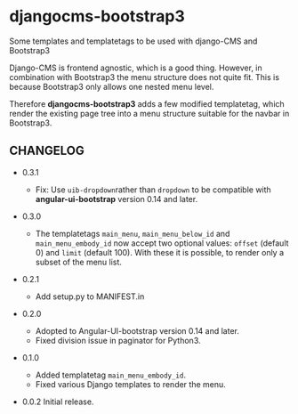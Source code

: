 # djangocms-bootstrap3

Some templates and templatetags to be used with django-CMS and Bootstrap3

Django-CMS is frontend agnostic, which is a good thing. However, in combination with Bootstrap3
the menu structure does not quite fit. This is because Bootstrap3 only allows one nested menu level.

Therefore **djangocms-bootstrap3** adds a few modified templatetag, which render the existing
page tree into a menu structure suitable for the navbar in Bootstrap3.


## CHANGELOG
- 0.3.1
  * Fix: Use ``uib-dropdown``rather than ``dropdown`` to be compatible with
    **angular-ui-bootstrap** version 0.14 and later.

- 0.3.0
  * The templatetags ``main_menu``, ``main_menu_below_id`` and ``main_menu_embody_id`` now accept
    two optional values: ``offset`` (default 0) and ``limit`` (default 100). With these it is
    possible, to render only a subset of the menu list.

- 0.2.1
  * Add setup.py to MANIFEST.in
  
- 0.2.0
  * Adopted to Angular-UI-bootstrap version 0.14 and later.
  * Fixed division issue in paginator for Python3.

- 0.1.0
  * Added templatetag ``main_menu_embody_id``.
  * Fixed various Django templates to render the menu.

- 0.0.2 Initial release.
